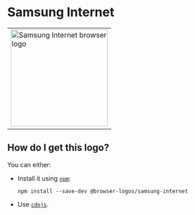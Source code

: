 # Samsung Internet

<table>
    <tr height=230>
        <td>
            <a href="https://github.com/alrra/browser-logos/tree/3b4f2866d3afbfc583cce702ef9222c2711a56f2/src/samsung-internet">
                <img width=220 src="https://raw.githubusercontent.com/alrra/browser-logos/3b4f2866d3afbfc583cce702ef9222c2711a56f2/src/samsung-internet/samsung-internet.svg?sanitize=true" alt="Samsung Internet browser logo">
            </a>
        </td>
    </tr>
</table>

## How do I get this logo?

You can either:

* Install it using [`npm`][npm]:

  `npm install --save-dev @browser-logos/samsung-internet`

* Use [`cdnjs`][cdnjs].

<!-- Link labels: -->

[cdnjs]: https://cdnjs.com/libraries/browser-logos
[npm]: https://www.npmjs.com/
